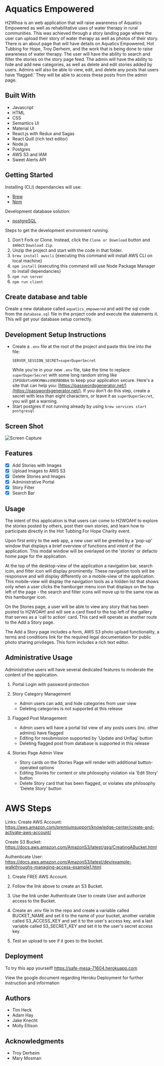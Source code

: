 # Aquatics Empowered

H2Whoa is an web application that will raise awareness of Aquatics Empowered as well as rehabilitative uses of water therapy in rural communities. This was achieved through a story landing page where the user can upload their story of water therapy as well as photos of their story. There is an about page that will have details on Aquatics Empowered, Hot Tubbing for Hope, Troy Derheim, and the work that is being done to raise awareness of water therapy. The user will have the ability to search and filter the stories on the story page feed. The admin will have the ability to hide and add new categories, as well as delete and edit stories added by users. Admins will also be able to view, edit, and delete any posts that users have ‘flagged.’ They will be able to access these posts from the admin page.

## Built With

- Javascript
- HTML
- CSS
- Semantics UI
- Material UI
- React.js with Redux and Sagas
- React Quill (rich text editor)
- Node.js
- Postgres
- AWS S3 and IAM
- Sweet Alerts API

## Getting Started

Installing (CLI) dependancies will use:
- [Brew](https://brew.sh)
- [Npm](https://www.npmjs.com/)

Development database solution:
- [postgreSQL](https://www.postgresql.org)

Steps to get the development environment running.

1. Don't Fork or Clone. Instead, click the `Clone or Download` button and select `Download Zip`.
2. Unzip the project and start with the code in that folder.
3. `brew install awscli` {executing this command will install AWS CLI on local machine}
4. `npm install` {executing this command will use Node Package Manager to install dependancies}
5. `npm run server` 
6. `npm run client` 

## Create database and table

Create a new database called `aquatics_empowered` and add the sql code from the `database.sql` file in the project code and execute the statements it. This will get your database setup correctly.

## Development Setup Instructions

* Create a `.env` file at the root of the project and paste this line into the file:
    ```
    SERVER_SESSION_SECRET=superDuperSecret
    ```
    While you're in your new `.env` file, take the time to replace `superDuperSecret` with some long random string like `25POUbVtx6RKVNWszd9ERB9Bb6` to keep your application secure. Here's a site that can help you: [https://passwordsgenerator.net/](https://passwordsgenerator.net/). If you don't do this step, create a secret with less than eight characters, or leave it as `superDuperSecret`, you will get a warning.
* Start postgres if not running already by using `brew services start postgresql`

## Screen Shot

![Screen Capture](public/images/h2whoa-stories-page.png)

## Features 
- [x] Add Stories with Images
- [x] Upload Images to AWS S3
- [x] Delete Stories and Images
- [x] Administrative Portal
- [x] Story Filter
- [x] Search Bar

## Usage

The intent of this application is that users can come to H2WOAH! to explore the stories posted by others, post their own stories, and learn how to participate directly in the Hot Tubbing For Hope Charity event.

Upon first entry to the web app, a new user will be greeted by a 'pop-up' window that displays a brief overview of functions and intent of the application. This modal window will be overlayed on the 'stories' or defacto home page for the application.

At the top of the desktop-view of the application a navigation bar, search icon, and filter icon will display prominently. These navigation tools will be responsive and will display differently on a mobile-view of the application. This mobile-view will display the navigation tools as a hidden list that shows only when a user clicks the hamburger menu icon that displays on the top left of the page - the search and filter icons will move up to the same row as this hamburger icon.

On the Stories page, a user will be able to view any story that has been posted to H2WOAH! and will see a card fixed to the top left of the gallery that serves as a 'call to action' card. This card will operate as another route to the Add a Story page.

The Add a Story page includes a form, AWS S3 photo upload functionality, a terms and conditions link for the required legal documentation for public photo sharing privileges. This form includes a rich text editor.

## Administrative Usage

Administrative users will have several dedicated features to moderate the content of the application.

1. Portal Login with password protection

2. Story Category Management
    - Admin users can add, and hide categories from user view
    - Deleting categories is not supported at this release

3. Flagged Post Management
    - Admin users will have a portal list view of any posts users (inc. other admins) have flagged
    - Editing for resubmission supported by 'Update and Unflag' button
    - Deleting flagged post from database is supported in this release

4. Stories Page Admin View
    - Story cards on the Stories Page will render with additional button-operated options
    - Editing Stories for content or site philosophy violation via 'Edit Story' button
    - Delete Story card that has been flagged, or violates site philosophy 'Delete Story' button

# AWS Steps

Links:
Create AWS Account: 
    https://aws.amazon.com/premiumsupport/knowledge-center/create-and-activate-aws-account/

Create S3 Bucket:
    https://docs.aws.amazon.com/AmazonS3/latest/gsg/CreatingABucket.html

Authenticate User:
    https://docs.aws.amazon.com/AmazonS3/latest/dev/example-walkthroughs-managing-access-example1.html


1. Create FREE AWS Account.

2. Follow the link above to create an S3 Bucket.

3. Use the link under Authenticate User to create User and authorize access to the Bucket.

4. Create an .env file in the repo and create a variable called BUCKET_NAME and set it to the name of your bucket, another variable called S3_ACCESS_KEY and set it to the user's access key, and a last variable called S3_SECRET_KEY and set it to the user's secret access key.

5. Test an upload to see if it goes to the bucket.

## Deployment
To try this app yourself! https://safe-mesa-71604.herokuapp.com

View the google document regarding Heroku Deployment for further instruction and information

## Authors
* Tim Heck
* Adam Hay
* Jake Knecht
* Molly Ellison 

## Acknowledgments
* Troy Derheim
* Mary Mosman
